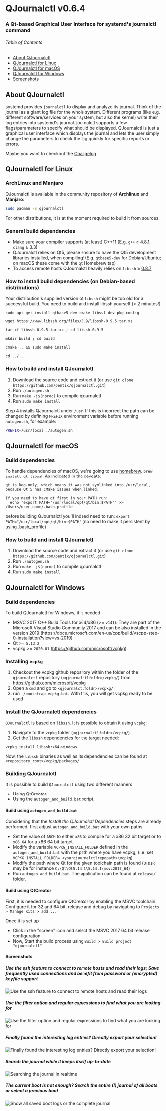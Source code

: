 # QJournalctl v0.6.4

### A Qt-based Graphical User Interface for systemd's journalctl command 

###### Table of Contents
* [About QJournalctl](#about-qjournalctl)
* [QJournalctl for Linux](#qjournalctl-for-linux)
* [QJournalctl for macOS](#qjournalctl-for-macos)
* [QJournalctl for Windows](#qjournalctl-for-windows)
* [Screenshots](#screenshots)

## About QJournalctl
systemd provides `journalctl` to display and analyze its journal. Think of
the journal as a giant log file for the whole system. Different programs
(like e.g. different software/services on your system, but also the kernel) write their log entries into systemd's
journal. journalctl supports a few flags/parameters to specify what should
be displayed. QJournalctl is just a graphical user interface which displays
the journal and lets the user simply change the parameters to check the log
quickly for specific reports or errors.

Maybe you want to checkout the [Changelog](https://github.com/pentix/qjournalctl/blob/master/CHANGELOG.md).


## QJournalctl for Linux

### ArchLinux and Manjaro
QJournalctl is available in the community repository of **Archlinux** and **Manjaro**:

```bash
sudo pacman -S qjournalctl
```
For other distributions, it is at the moment required to build it from sources.

### General build dependencies
* Make sure your compiler supports (at least) C++11 (E.g. `g++` ≥ 4.8.1, `clang` ≥ 3.3)
* QJournalctl relies on Qt5, please ensure to have the Qt5 development libraries installed, when compiling! (E.g. `qtbase5-dev` for Debian/Ubuntu; on macOS these come with the `qt` Homebrew tap)
* To access remote hosts QJournalctl heavily relies on `libssh` ≥ [0.8.7](https://www.libssh.org/files/0.8/)

### How to install build dependencies (on Debian-based distributions) 
Your distribution's supplied version of `libssh` might be too old for a successful build. You need
to build and install libssh yourself (< 2 minutes!)

`sudo apt-get install qtbase5-dev cmake libssl-dev pkg-config`

`wget https://www.libssh.org/files/0.9/libssh-0.9.5.tar.xz`

`tar xf libssh-0.9.5.tar.xz ; cd libssh-0.9.5`

`mkdir build ; cd build`

`cmake .. && sudo make install`

`cd ../..`

### How to build and install QJournalctl
1. Download the source code and extract it (or use `git clone https://github.com/pentix/qjournalctl.git`)
2. Run `./autogen.sh`
3. Run `make -j$(nproc)` to compile qjournalctl
4. Run `sudo make install`  

Step 4 installs QJournalctl under `/usr`. If this is incorrect the path can be changed by defining
`PREFIX` environment variable before running `autogen.sh`, for example:

```bash
PREFIX=/usr/local ./autogen.sh
```


## QJournalctl for macOS
### Build dependencies
To handle dependencies of macOS, we're going to use [homebrew](https://brew.sh/).
`brew install qt libssh`
As indicated in the caveats:

````
qt is keg-only, which means it was not symlinked into /usr/local,
because Qt 5 has CMake issues when linked.

If you need to have qt first in your PATH run:
  echo 'export PATH="/usr/local/opt/qt/bin:$PATH"' >> /Users/user_name/.bash_profile
````

before building QJournalctl you'll indeed need to run:
`export PATH="/usr/local/opt/qt/bin:$PATH"`
(no need to make it persistent by using .bash_profile)


### How to build and install QJournalctl
1. Download the source code and extract it (or use `git clone https://github.com/pentix/qjournalctl.git`)
2. Run `./autogen.sh`
3. Run `make -j$(nproc)` to compile qjournalctl
4. Run `sudo make install`  


## QJournalctl for Windows

### Build dependencies

To build QJournalctl for Windows, it is needed
- MSVC 2017 C++ Build Tools for x64/x86 (>= `v141`). They are part of the Microsoft Visual Studio Community 2017 and can be also installed in the version 2019 (https://docs.microsoft.com/en-us/cpp/build/vscpp-step-0-installation?view=vs-2019)
- Qt >= `5.13.2`
- vcpkg >= `2020.01` (https://github.com/microsoft/vcpkg)

### Installing `vcpkg`
1. Checkout the vcpkg github repository within the folder of the `qjournalctl` repository (`<qjournalctlfoldr>/vcpkg/`) from https://github.com/microsoft/vcpkg
2. Open a `cmd` and go to `<qjournalctlfoldr>/vcpkg/`
3. run `./bootstrap-vcpkg.bat`. With this, you will get vcpkg ready to be used

### Install the QJournalctl dependencies
`QJournalctl` is based on `libssh`. It is possible to obtain it using `vcpkg`:
1. Navigate to the `vcpkg` folder (`<qjournalctlfoldr>/vcpkg/`)
2. Get the `libssh` dependencies for the target needed:
```
vcpkg install libssh:x64-windows
```

Now, the `libssh` binaries as well as its dependencies can be found at `<repository_root>/vcpkg/packages/`

### Building QJournalctl

It is possible to build `QJournalctl` using two different manners
- Using QtCreator. 
- Using the `autogen_and_build.bat` script.

#### Build using `autogen_and_build.bat`
Considering that the *Install the QJournalctl Dependencies* steps are already performed, first adjust `autogen_and_build.bat` with your own paths
- Set the value of `ARCH` to either `x86` to compile for a x86 32 bit target or to `x86_64` for a x86 64 bit target  
- Modify the variable `VCPKG_INSTALL_FOLDER` defined in the `autogen_and_build.bat` with the path where you have vcpkg, (i.e. set `VCPKG_INSTALL_FOLDER= <yourqjournalctlrepopath>\vcpkg`)
- Modify the path where Qt for the given toolchain path is found (`QTDIR` may be for instance `C:\Qt\Qt5.14.1\5.14.1\msvc2017_64`)
- Run `autogen_and_build.bat`. The application can be found at `release/` folder.

#### Build using QtCreator
First, it is needed to configure QtCreator by enabling the MSVC toolchain. Configure it for 32 and 64 bit, release and debug by navigating to `Projects > Manage Kits > add ...`

Once it is set up 
- Click in the "screen" icon and select the MSVC 2017 64 bit release configuration
- Now, Start the build process using `Build > Build project "qjournalctl"`


#### Screenshots
##### Use the ssh feature to connect to remote hosts and read their logs; Save frequently used connections and benefit from password or (encrypted) keyfile support
![Use the ssh feature to connect to remote hosts and read their logs](https://user-images.githubusercontent.com/3193006/69094424-9d3e7900-0a50-11ea-94e3-5165b25d93cb.png)

##### Use the filter option and regular expressions to find what you are looking for
![Use the filter option and regular expressions to find what you are looking for](https://user-images.githubusercontent.com/3193006/36170961-3fbc1ed0-1101-11e8-9123-ceda9a1b6c8c.gif)

##### Finally found the interesting log entries? Directly export your selection!
![Finally found the interesting log entries? Directly export your selection!](https://user-images.githubusercontent.com/3193006/36171008-5f55351a-1101-11e8-8885-f17723944868.gif)

##### Search the journal while it keeps itself up-to-date
![Searching the journal in realtime](https://image.prntscr.com/image/lWwWdJV2Qk_nLOKxVl54xg.png "Searching the journal")

##### The current boot is not enough? Search the entire (!) journal of all boots or select a previous boot
![Show all saved boot logs or the complete journal](http://image.prntscr.com/image/3d7ba5b4d684489db4184b5cd97743c9.png "Show all saved boot logs or the complete journal")


